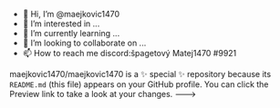 - 👋 Hi, I’m @maejkovic1470
- 👀 I’m interested in ...
- 🌱 I’m currently learning ...
- 💞️ I’m looking to collaborate on ...
- 📫 How to reach me discord:špagetový Matej1470 #9921

maejkovic1470/maejkovic1470 is a ✨ special ✨ repository because its `README.md` (this file) appears on your GitHub profile.
You can click the Preview link to take a look at your changes.
--->
